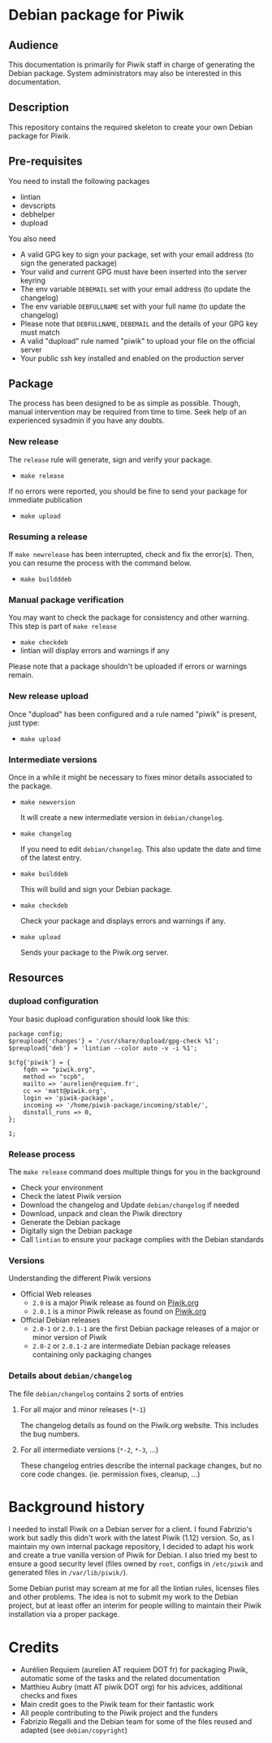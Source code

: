 # Debian package for Piwik

## Audience

This documentation is primarily for Piwik staff in charge of generating the Debian package. System administrators may also be interested in this documentation.

## Description

This repository contains the required skeleton to create your own Debian package for Piwik.

## Pre-requisites

You need to install the following packages

  * lintian
  * devscripts
  * debhelper
  * dupload

You also need

  * A valid GPG key to sign your package, set with your email address (to sign the generated package)
  * Your valid and current GPG must have been inserted into the server keyring
  * The env variable ``DEBEMAIL`` set with your email address (to update the changelog)
  * The env variable ``DEBFULLNAME`` set with your full name (to update the changelog)
  * Please note that ``DEBFULLNAME``, ``DEBEMAIL`` and the details of your GPG key must match
  * A valid "dupload" rule named "piwik" to upload your file on the official server
  * Your public ssh key installed and enabled on the production server

## Package

The process has been designed to be as simple as possible. Though, manual intervention may be required from time to time. Seek help of an experienced sysadmin if you have any doubts.

### New release

The ``release`` rule will generate, sign and verify your package.

  * ``make release``

If no errors were reported, you should be fine to send your package for immediate publication

  * ``make upload``

### Resuming a release

If ``make newrelease`` has been interrupted, check and fix the error(s). Then, you can resume the process with the command below.

  * ``make buildddeb``

### Manual package verification

You may want to check the package for consistency and other warning. This step is part of ``make release``

  * ``make checkdeb``
  * lintian will display errors and warnings if any

Please note that a package shouldn't be uploaded if errors or warnings remain.

### New release upload

Once "dupload" has been configured and a rule named "piwik" is present, just type:

  * ``make upload``

### Intermediate versions

Once in a while it might be necessary to fixes minor details associated to the package.

  * ``make newversion``

    It will create a new intermediate version in ``debian/changelog``.

  * ``make changelog``

    If you need to edit ``debian/changelog``. This also update the date and time of the latest entry.

  * ``make builddeb``

    This will build and sign your Debian package.

  * ``make checkdeb``

    Check your package and displays errors and warnings if any.

  * ``make upload``

    Sends your package to the Piwik.org server.

## Resources

### dupload configuration

Your basic dupload configuration should look like this:

	package config;
	$preupload{'changes'} = '/usr/share/dupload/gpg-check %1';
	$preupload{'deb'} = 'lintian --color auto -v -i %1';

	$cfg{'piwik'} = {
		fqdn => "piwik.org",
		method => "scpb",
		mailto => 'aurelien@requiem.fr',
		cc => 'matt@piwik.org',
		login => 'piwik-package',
		incoming => '/home/piwik-package/incoming/stable/',
		dinstall_runs => 0,
	};

	1;

### Release process

The ``make release`` command does multiple things for you in the background

  * Check your environment
  * Check the latest Piwik version
  * Download the changelog and Update ``debian/changelog`` if needed
  * Download, unpack and clean the Piwik directory
  * Generate the Debian package
  * Digitally sign the Debian package
  * Call ``lintian`` to ensure your package complies with the Debian standards

### Versions

Understanding the different Piwik versions

  * Official Web releases
    * ``2.0`` is a major Piwik release as found on [Piwik.org](http://piwik.org)
    * ``2.0.1`` is a minor Piwik release as found on [Piwik.org](http://piwik.org)
  * Official Debian releases
    * ``2.0-1`` or ``2.0.1-1`` are the first Debian package releases of a major or minor version of Piwik
    * ``2.0-2`` or ``2.0.1-2`` are intermediate Debian package releases containing only packaging changes


### Details about ``debian/changelog``

The file ``debian/changelog`` contains 2 sorts of entries

  1. For all major and minor releases (``*-1``)

     The changelog details as found on the Piwik.org website. This includes the bug numbers.

  2. For all intermediate versions (``*-2``, ``*-3``, ...)

     These changelog entries describe the internal package changes, but no core code changes. (ie. permission fixes, cleanup, ...)

# Background history

I needed to install Piwik on a Debian server for a client. I found Fabrizio's work but sadly this didn't work with the latest Piwik (1.12) version. So, as I maintain my own internal package repository, I decided to adapt his work and create a true vanilla version of Piwik for Debian. I also tried my best to ensure a good security level (files owned by ``root``, configs in ``/etc/piwik`` and generated files in ``/var/lib/piwik/``).

Some Debian purist may scream at me for all the lintian rules, licenses files and other problems. The idea is not to submit my work to the Debian project, but at least offer an interim for people willing to maintain their Piwik installation via a proper package.

# Credits

  * Aur&eacute;lien Requiem (aurelien AT requiem DOT fr) for packaging Piwik, automatic some of the tasks and the related documentation
  * Matthieu Aubry (matt AT piwik DOT org) for his advices, additional checks and fixes
  * Main credit goes to the Piwik team for their fantastic work
  * All people contributing to the Piwik project and the funders
  * Fabrizio Regalli and the Debian team for some of the files reused and adapted (see ``debian/copyright``)

